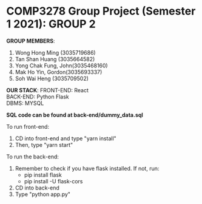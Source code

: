 # COMP3278 Group Project (Semester 1 2021): GROUP 2

**GROUP MEMBERS**:
1. Wong Hong Ming (3035719686)
2. Tan Shan Huang (3035664582)
3. Yong Chak Fung, John(3035468160)
4. Mak Ho Yin, Gordon(3035693337)
5. Soh Wai Heng (3035709502)

**OUR STACK**:
FRONT-END: React <br/>
BACK-END: Python Flask <br/>
DBMS: MYSQL <br/>

**SQL code can be found at back-end/dummy_data.sql**

To run front-end:
1. CD into front-end and type "yarn install"
2. Then, type "yarn start"


To run the back-end:
1. Remember to check if you have flask installed. If not, run:
      - pip install flask
      - pip install -U flask-cors
2. CD into back-end
2. Type "python app.py"

